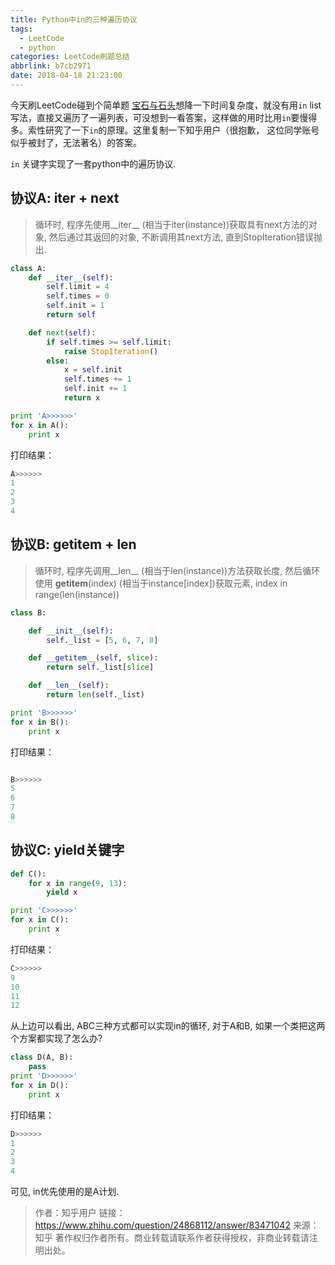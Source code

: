 ```yaml
---
title: Python中in的三种遍历协议
tags:
  - LeetCode
  - python
categories: LeetCode刷题总结
abbrlink: b7cb2971
date: 2018-04-18 21:23:00
---
```


今天刷LeetCode碰到个简单题 [宝石与石头](https://leetcode-cn.com/problems/jewels-and-stones/description/)想降一下时间复杂度，就没有用`in` list写法，直接又遍历了一遍列表，可没想到一看答案，这样做的用时比用`in`要慢得多。索性研究了一下`in`的原理。这里复制一下知乎用户（很抱歉， 这位同学账号似乎被封了，无法著名）的答案。

`in` 关键字实现了一套python中的遍历协议.

## 协议A: __iter__ + next
> 循环时,  程序先使用__iter__ (相当于iter(instance))获取具有next方法的对象, 然后通过其返回的对象, 不断调用其next方法, 直到StopIteration错误抛出.


```python
class A:
    def __iter__(self):
        self.limit = 4
        self.times = 0
        self.init = 1
        return self

    def next(self):
        if self.times >= self.limit:
            raise StopIteration()
        else:
            x = self.init
            self.times += 1
            self.init += 1
            return x

print 'A>>>>>>'
for x in A():
    print x
```

<!--more-->
打印结果：


```python
A>>>>>>
1
2
3
4
```


## 协议B: __getitem__ + __len__
> 循环时, 程序先调用__len__ (相当于len(instance))方法获取长度, 然后循环使用 __getitem__(index) (相当于instance[index])获取元素, index in range(len(instance))


```python
class B:

    def __init__(self):
        self._list = [5, 6, 7, 8]

    def __getitem__(self, slice):
        return self._list[slice]

    def __len__(self):
        return len(self._list)

print 'B>>>>>>'
for x in B():
    print x
```

打印结果：

```python

B>>>>>>
5
6
7
8
```

## 协议C: yield关键字

```python
def C():
    for x in range(9, 13):
        yield x

print 'C>>>>>>'
for x in C():
    print x
```

打印结果：

```python
C>>>>>>
9
10
11
12
```

从上边可以看出, ABC三种方式都可以实现in的循环, 对于A和B, 如果一个类把这两个方案都实现了怎么办?

```python
class D(A, B):
    pass
print 'D>>>>>>'
for x in D():
    print x
```

打印结果：

```python
D>>>>>>
1
2
3
4
```

可见, in优先使用的是A计划.


> 作者：知乎用户
> 链接：https://www.zhihu.com/question/24868112/answer/83471042
> 来源：知乎
> 著作权归作者所有。商业转载请联系作者获得授权，非商业转载请注明出处。